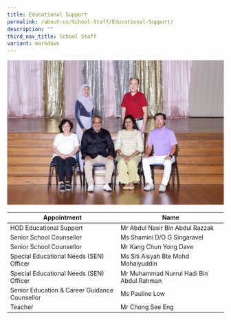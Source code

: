 ```yaml
---
title: Educational Support
permalink: /about-us/School-Staff/Educational-Support/
description: ""
third_nav_title: School Staff
variant: markdown
---
```

![](/images/Dept%20Photo/EDUCATION_SUPPORT_DEPT_6015_P1.jpg)


| Appointment | Name | 
| -------- | -------- | 
| HOD Educational Support    | Mr Abdul Nasir Bin Abdul Razzak   | 
| Senior School Counsellor     | Ms Shamini D/O G Singaravel   | 
| Senior School Counsellor     | Mr Kang Chun Yong Dave   |
| Special Educational Needs (SEN) Officer     | Ms Siti Aisyah Bte Mohd Mohaiyuddin     | 
| Special Educational Needs (SEN) Officer    | Mr Muhammad Nurrul Hadi Bin Abdul Rahman    | 
| Senior Education & Career Guidance Counsellor     | Ms Pauline Low    |
| Teacher     | Mr Chong See Eng     |